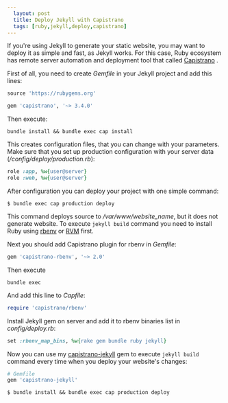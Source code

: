 ```yaml
---
  layout: post
  title: Deploy Jekyll with Capistrano
  tags: [ruby,jekyll,deploy,capistrano]
---
```


If you're using Jekyll to generate your static website, you may want to deploy it as simple and fast, as Jekyll works. For this case, Ruby ecosystem has remote server automation and deployment tool that called [Capistrano](http://capistranorb.com/) . 

First of all, you need to create *Gemfile* in your Jekyll project and add this lines:

``` ruby
source 'https://rubygems.org'

gem 'capistrano', '~> 3.4.0'
```

Then execute: 

``` shell
bundle install && bundle exec cap install
```

This creates configuration files, that you can change with your parameters. Make sure that you set up production configuration with your server data (*/config/deploy/production.rb*):

``` ruby
role :app, %w{user@server}
role :web, %w{user@server}
```

After configuration you can deploy your project with one simple command:

``` shell
$ bundle exec cap production deploy
```

This command deploys  source to */var/www/website_name*, but it does not generate website. To execute `jekyll build` command you need to install Ruby using [rbenv](https://github.com/sstephenson/rbenv) or [RVM](https://rvm.io/) first.

Next you should add Capistrano plugin for rbenv in *Gemfile*:

``` ruby
gem 'capistrano-rbenv', '~> 2.0'
```

Then execute

``` shell
bundle exec
```

And add this line to *Capfile*:

``` ruby
require 'capistrano/rbenv'
```

Install Jekyll gem on server and add it to rbenv binaries list in *config/deploy.rb*:

``` ruby
set :rbenv_map_bins, %w{rake gem bundle ruby jekyll}
```

Now you can use my [capistrano-jekyll](https://github.com/ne1ro/capistrano-jekyll) gem to execute `jekyll build` command every time when you deploy your website's changes:  

``` ruby
# Gemfile
gem 'capistrano-jekyll'
```

``` shell
$ bundle install && bundle exec cap production deploy
```

